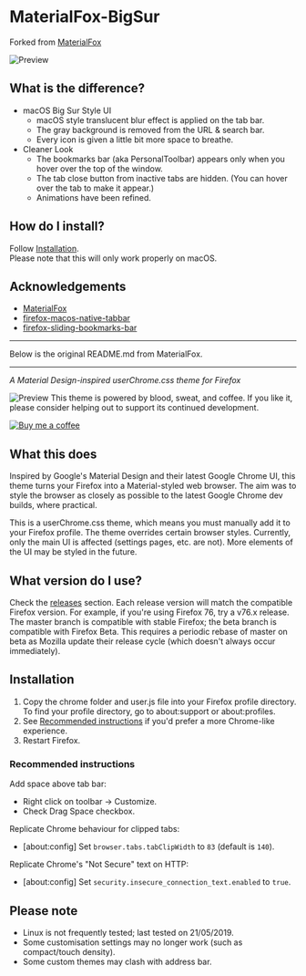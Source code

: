 # MaterialFox-BigSur
  Forked from [MaterialFox](https://github.com/muckSponge/MaterialFox)
  
![Preview](https://user-images.githubusercontent.com/56245920/100540817-218e2380-3283-11eb-915f-e1cd2e319c0e.png)

## What is the difference?
* macOS Big Sur Style UI
  * macOS style translucent blur effect is applied on the tab bar.
  * The gray background is removed from the URL & search bar.
  * Every icon is given a little bit more space to breathe.
* Cleaner Look
  * The bookmarks bar (aka PersonalToolbar) appears only when you hover over the top of the window.
  * The tab close button from inactive tabs are hidden. (You can hover over the tab to make it appear.)
  * Animations have been refined.

## How do I install?
Follow [Installation](#installation).  
Please note that this will only work properly on macOS.

## Acknowledgements
* [MaterialFox](https://github.com/muckSponge/MaterialFox)
* [firefox-macos-native-tabbar](https://github.com/zvuc/firefox-macos-native-tabbar)
* [firefox-sliding-bookmarks-bar](https://github.com/zvuc/firefox-sliding-bookmarks-bar)
  
***
Below is the original README.md from MaterialFox.
***

*A Material Design-inspired userChrome.css theme for Firefox*

![Preview](https://user-images.githubusercontent.com/5405629/45172944-21d91900-b24a-11e8-8bc5-03814121b0de.png)
This theme is powered by blood, sweat, and coffee. If you like it, please consider helping out to support its continued development.

[![Buy me a coffee](https://svgshare.com/i/8Yd.svg)](https://www.buymeacoffee.com/n4ho5QX2l)

## What this does
Inspired by Google's Material Design and their latest Google Chrome UI, this theme turns your Firefox into a Material-styled web browser. The aim was to style the browser as closely as possible to the latest Google Chrome dev builds, where practical.

This is a userChrome.css theme, which means you must manually add it to your Firefox profile. The theme overrides certain browser styles. Currently, only the main UI is affected (settings pages, etc. are not). More elements of the UI may be styled in the future.

## What version do I use?
Check the [releases](https://github.com/muckSponge/MaterialFox/releases) section. Each release version will match the compatible Firefox version. For example, if you're using Firefox 76, try a v76.x release. The master branch is compatible with stable Firefox; the beta branch is compatible with Firefox Beta. This requires a periodic rebase of master on beta as Mozilla update their release cycle (which doesn't always occur immediately).

## Installation
1. Copy the chrome folder and user.js file into your Firefox profile directory. To find your profile directory, go to about:support or about:profiles.
2. See [Recommended instructions](#recommended-instructions) if you'd prefer a more Chrome-like experience.
3. Restart Firefox.

### Recommended instructions
Add space above tab bar:
* Right click on toolbar -> Customize.
* Check Drag Space checkbox.

Replicate Chrome behaviour for clipped tabs:
* [about:config] Set ```browser.tabs.tabClipWidth``` to ```83``` (default is ```140```).

Replicate Chrome's "Not Secure" text on HTTP:
* [about:config] Set ```security.insecure_connection_text.enabled``` to ```true```.

## Please note
* Linux is not frequently tested; last tested on 21/05/2019.
* Some customisation settings may no longer work (such as compact/touch density).
* Some custom themes may clash with address bar.

